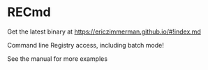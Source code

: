# RECmd

Get the latest binary at https://ericzimmerman.github.io/#!index.md

Command line Registry access, including batch mode!

See the manual for more examples